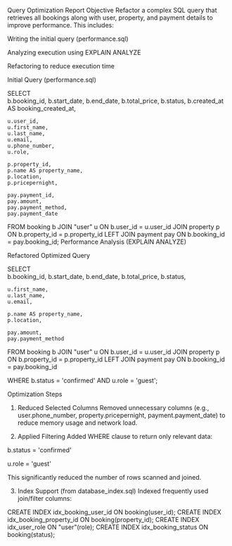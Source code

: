 Query Optimization Report
Objective
Refactor a complex SQL query that retrieves all bookings along with user, property, and payment details to improve performance. This includes:

Writing the initial query (performance.sql)

Analyzing execution using EXPLAIN ANALYZE

Refactoring to reduce execution time

Initial Query (performance.sql)

SELECT  
    b.booking_id,
    b.start_date,
    b.end_date,
    b.total_price,
    b.status,
    b.created_at AS booking_created_at,

    u.user_id,
    u.first_name,
    u.last_name,
    u.email,
    u.phone_number,
    u.role,

    p.property_id,
    p.name AS property_name,
    p.location,
    p.pricepernight,

    pay.payment_id,
    pay.amount,
    pay.payment_method,
    pay.payment_date

FROM 
    booking b
JOIN 
    "user" u ON b.user_id = u.user_id
JOIN 
    property p ON b.property_id = p.property_id
LEFT JOIN 
    payment pay ON b.booking_id = pay.booking_id;
    Performance Analysis (EXPLAIN ANALYZE)



Refactored Optimized Query

SELECT  
    b.booking_id,
    b.start_date,
    b.end_date,
    b.total_price,
    b.status,

    u.first_name,
    u.last_name,
    u.email,

    p.name AS property_name,
    p.location,

    pay.amount,
    pay.payment_method

FROM 
    booking b
JOIN 
    "user" u ON b.user_id = u.user_id
JOIN 
    property p ON b.property_id = p.property_id
LEFT JOIN 
    payment pay ON b.booking_id = pay.booking_id

WHERE 
    b.status = 'confirmed'
    AND u.role = 'guest';


Optimization Steps
1. Reduced Selected Columns
Removed unnecessary columns (e.g., user.phone_number, property.pricepernight, payment.payment_date) to reduce memory usage and network load.

2. Applied Filtering
Added WHERE clause to return only relevant data:

b.status = 'confirmed'

u.role = 'guest'

This significantly reduced the number of rows scanned and joined.

3. Index Support (from database_index.sql)
Indexed frequently used join/filter columns:

CREATE INDEX idx_booking_user_id ON booking(user_id);
CREATE INDEX idx_booking_property_id ON booking(property_id);
CREATE INDEX idx_user_role ON "user"(role);
CREATE INDEX idx_booking_status ON booking(status);
